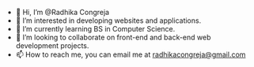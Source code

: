 - 👋 Hi, I’m @Radhika Congreja
- 👀 I’m interested in developing websites and applications.
- 🌱 I’m currently learning BS in Computer Science.
- 💞️ I’m looking to collaborate on front-end and back-end web development projects.
- 📫 How to reach me, you can email me at radhikacongreja@gmail.com

<!---
Radhika890/Radhika890 is a ✨ special ✨ repository because its `README.md` (this file) appears on your GitHub profile.
You can click the Preview link to take a look at your changes.
--->
